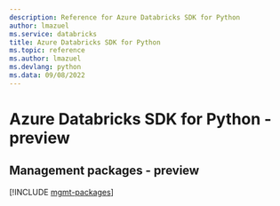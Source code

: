 ```yaml
---
description: Reference for Azure Databricks SDK for Python
author: lmazuel
ms.service: databricks
title: Azure Databricks SDK for Python
ms.topic: reference
ms.author: lmazuel
ms.devlang: python
ms.data: 09/08/2022
---
```

# Azure Databricks SDK for Python - preview

## Management packages - preview
[!INCLUDE [mgmt-packages](databricks-mgmt-index.md)]
